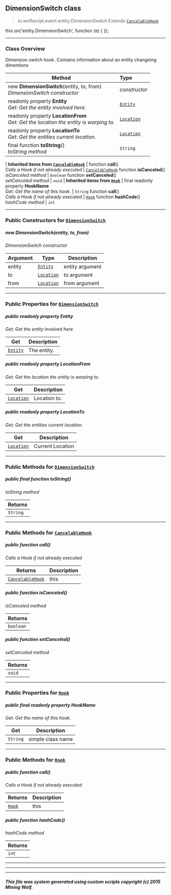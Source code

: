 ## DimensionSwitch __class__

>io.wolfscript.event.entity.DimensionSwitch
>Extends [`CancelableHook`](../../hook/CancelableHook.md)

this.on('entity.DimensionSwitch', function (e) { });

---

### Class Overview

Dimension switch hook. Contains information about an entity changeing dimentions

Method | Type   
--- | :--- 
new __DimensionSwitch__(entity, to, from) <br> _DimensionSwitch constructor_ | _constructor_
 readonly property __Entity__ <br> _Get: Get the entity involved here._ | [`Entity`](../../api/entity/Entity.md)
 readonly property __LocationFrom__ <br> _Get: Get the location the entity is warping to._ | [`Location`](../../api/world/position/Location.md)
 readonly property __LocationTo__ <br> _Get: Get the entities current location._ | [`Location`](../../api/world/position/Location.md)
final function __toString__() <br> _toString method_ | `String`
 |
__Inherited items from [`CancelableHook`](../../hook/CancelableHook.md)__ |
 function __call__() <br> _Calls a Hook if not already executed_ | [`CancelableHook`](../../hook/CancelableHook.md)
 function __isCanceled__() <br> _isCanceled method_ | `boolean`
 function __setCanceled__() <br> _setCanceled method_ | `void`
 |
__Inherited items from [`Hook`](../../hook/Hook.md)__ |
final readonly property __HookName__ <br> _Get: Get the name of this hook._ | `String`
 function __call__() <br> _Calls a Hook if not already executed_ | [`Hook`](../../hook/Hook.md)
 function __hashCode__() <br> _hashCode method_ | `int`







---

### Public Constructors for [`DimensionSwitch`](DimensionSwitch.md)

##### <a id='dimensionswitch'></a>new __DimensionSwitch__(entity, to, from) 

_DimensionSwitch constructor_

Argument | Type | Description  
--- | --- | --- 
entity | [`Entity`](../../api/entity/Entity.md) | entity argument
to | [`Location`](../../api/world/position/Location.md) | to argument
from | [`Location`](../../api/world/position/Location.md) | from argument

---

### Public Properties for [`DimensionSwitch`](DimensionSwitch.md)

##### <a id='entity'></a>public  readonly property __Entity__

_Get: Get the entity involved here._

Get | Description
--- | --- 
[`Entity`](../../api/entity/Entity.md) | The entity.



##### <a id='locationfrom'></a>public  readonly property __LocationFrom__

_Get: Get the location the entity is warping to._

Get | Description
--- | --- 
[`Location`](../../api/world/position/Location.md) | Location to.



##### <a id='locationto'></a>public  readonly property __LocationTo__

_Get: Get the entities current location._

Get | Description
--- | --- 
[`Location`](../../api/world/position/Location.md) | Current Location



---

### Public Methods for [`DimensionSwitch`](DimensionSwitch.md)

##### <a id='tostring'></a>public final function __toString__()

_toString method_

Returns | 
--- | 
`String` |


---

### Public Methods for [`CancelableHook`](../../hook/CancelableHook.md)

##### <a id='call'></a>public  function __call__()

_Calls a Hook if not already executed_

Returns | Description
--- | --- 
[`CancelableHook`](../../hook/CancelableHook.md) | this


##### <a id='iscanceled'></a>public  function __isCanceled__()

_isCanceled method_

Returns | 
--- | 
`boolean` |


##### <a id='setcanceled'></a>public  function __setCanceled__()

_setCanceled method_

Returns | 
--- | 
`void` |


---

### Public Properties for [`Hook`](../../hook/Hook.md)

##### <a id='hookname'></a>public final readonly property __HookName__

_Get: Get the name of this hook._

Get | Description
--- | --- 
`String` | simple class name



---

### Public Methods for [`Hook`](../../hook/Hook.md)

##### <a id='call'></a>public  function __call__()

_Calls a Hook if not already executed_

Returns | Description
--- | --- 
[`Hook`](../../hook/Hook.md) | this


##### <a id='hashcode'></a>public  function __hashCode__()

_hashCode method_

Returns | 
--- | 
`int` |


---


---


---


##### This file was system generated using custom scripts copyright (c) 2015 Mining Wolf.
	

